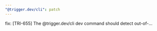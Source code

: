 ```yaml
---
"@trigger.dev/cli": patch
---
```


fix: [TRI-655] The @trigger.dev/cli dev command should detect out-of-…
